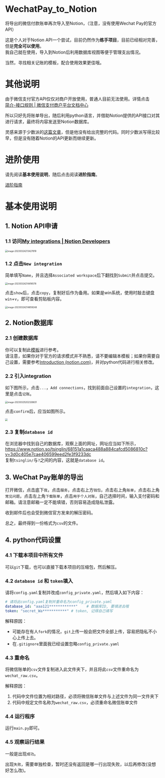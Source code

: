 # WechatPay_to_Notion

将导出的微信付款账单再次导入至Notion，（注意，没有使用Wechat Pay的官方API）

这是个人对于Notion API一个尝试，目前仍然作为**练手项目**，目前已经相对完善，但是**完全可以使用**。<br>
我自己就在使用，导入到Notion后利用数据库视图等便于管理支出情况。

当然，寻找相关记账的模板，配合使用效果更佳哦。

# 其他说明

由于微信支付官方API仅仅对商户开放使用，普通人目前无法使用。详情点击<br>
[简介-接口规则 | 微信支付商户平台文档中心](https://pay.weixin.qq.com/wiki/doc/apiv3/wechatpay/wechatpay-1.shtml)

所以只好先将账单导出，随后利用python语言，并借助Notion提供的API接口对其进行请求，最终将内容发送至Notion数据库。

灵感来源于少数派的[这篇文章](https://sspai.com/post/66658)，但是他没有给出完整的代码。同时少数派写得比较早，但是没有随着Notion的API更新而继续更新。

# 进阶使用

请先阅读**基本使用说明**，随后点击阅读**进阶指南**。

[进阶指南](https://github.com/tsinglinrain/WechatPay_to_Notion/blob/main/Advanced_Instructions.md)

# 基本使用说明

## 1. Notion API申请

### 1.1 访问[My integrations | Notion Developers](https://www.notion.so/my-integrations)

<img src="./image/image-20230324213427619.png" alt="image-20230324213427619" style="zoom: 50%;" />

### 1.2 点击`New integration`

简单填写`Name`，并且选择`Associated workspace`后下翻找到`Submit`并点击提交。

<img src="./image/image-20230324214416578.png" alt="image-20230324214416578" style="zoom:50%;" />

点击`show`后，点击`copy`，复制好后作为备用。如果是win系统，使用时敲击键盘`win`+`v`，即可查看剪贴板内容。

<img src="./image/image-20230324214659248.png" alt="image-20230324214659248" style="zoom:50%;" />

## 2. Notion数据库

### 2.1 创建数据库

你可以复制此[模板](https://tsinglin.notion.site/tsinglin/68951a1caaba487a884cafcd5086810c?v=3d0c405e7cae405599aed2fe0f5233cc)进行参考。<br>请注意，如果你对于官方的请求模式并不熟悉，请不要编辑本模板；如果你需要自己设置，需要参考[Introduction (notion.com)](https://developers.notion.com/reference/intro)，并对python代码进行相关修改。

### 2.2 引入integration

如下图所示，点击`...`，`Add connections`，找到前面自己设置的`integration`，这里是点击`记账`。

<img src="./image/image-20230325202326631.png" alt="image-20230325202326631" style="zoom:50%;" />

点击`confirm`后，应当如图所示。

<img src="./image/image-20230325202635760.png" style="zoom:50%;" >

### 2.3 复制`database id`

在浏览器中找到自己的数据库，观察上面的网址，网址应当如下所示，<br>https://www.notion.so/tsinglin/68151a1caaca488a884cafcd5086810c?v=3d0c405e7cae406599eed2fe3f9233dc<br>
复制`tsinglin/`与`?`之间的内容，这就是`database id`。

## 3. WeChat Pay账单的导出

打开微信，点击底下`我`，点击`服务`，点击右上方`钱包`，点击右上角`账单`，点击右上角`常见问题`，点击左上角`下载账单`，点击`用于个人对账`，自己选择时间，输入支付密码和邮箱。请注意邮箱一定不能填错，否则容易造成隐私泄露。

收到邮件后也会受到微信官方发来的解压密码。

总之，最终得到一份格式为`csv`的文件。

## 4. python代码设置

### 4.1 下载本项目中所有文件

可以`git`下载，也可以直接下载本项目的压缩包，然后解压。

### 4.2 `database id` 和 `token`填入

请将`config.yaml`复制并改成`config_private.yaml`，然后填入如下内容：

```yaml
# 请将此config.yaml复制并重命名为config_private.yaml
database_id: "aaa121************"    # 数据库ID, 要填进去哦
token: "secret_Wa***********" # token, 记得自己填写
```

解释原因：

- 可能存在有人`fork`的情况，`git`上传一般会把文件全部上传，容易把隐私不小心上传上去。
- 在`.gitignore`里面我已经设置忽略`config_private.yaml`

### 4.3 重命名

将微信账单的`csv`文件复制进入此文件夹下，并且将此`csv`文件重命名为`wechat_raw.csv`。

解释原因：

1. 代码中文件位置为相对路径，必须将微信账单文件与上述文件为同一文件夹下
2. 代码中规定文件名称为`wechat_raw.csv`，必须重命名微信账单文件

### 4.4 运行程序

运行`main.py`即可。

### 4.5 观察运行结果

一般是出现`成功`。

出现`失败`，需要单独检查，暂时还没有返回是哪一行出现失败，以后再修改(没想好怎么改)。
